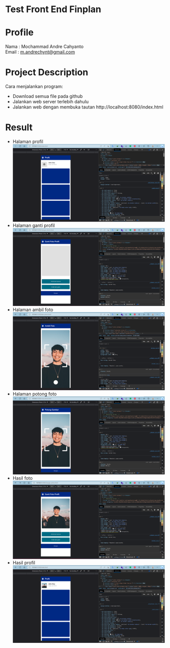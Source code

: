 # Test Front End Finplan

# Profile
Nama  : Mochammad Andre Cahyanto <br>
Email : m.andrechynt@gmail.com

# Project Description <a name="project-desc"></a>
Cara menjalankan program:
- Download semua file pada github
- Jalankan web server terlebih dahulu
- Jalankan web dengan membuka tautan http://localhost:8080/index.html

# Result <a name="result"></a>
- Halaman profil
![](https://github.com/andrechynt/test-frontend-finplan/blob/master/Hasil/profil.png)
- Halaman ganti profil
![](https://github.com/andrechynt/test-frontend-finplan/blob/master/Hasil/ganti%20profil.png)
- Halaman ambil foto
![](https://github.com/andrechynt/test-frontend-finplan/blob/master/Hasil/ambil%20foto.png)
- Halaman potong foto
![](https://github.com/andrechynt/test-frontend-finplan/blob/master/Hasil/potong%20foto.png)
- Hasil foto
![](https://github.com/andrechynt/test-frontend-finplan/blob/master/Hasil/hasil%20foto.png)
- Hasil profil
![](https://github.com/andrechynt/test-frontend-finplan/blob/master/Hasil/hasil%20profil.png)
